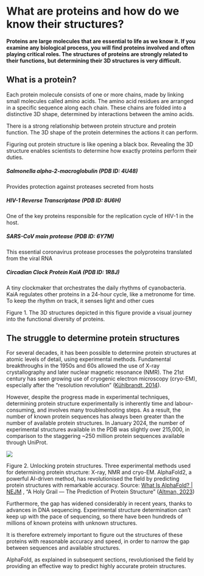 # What are proteins and how do we know their structures?

**Proteins are large molecules that are essential to life as we know it. If you examine any biological process, you will find proteins involved and often playing critical roles. The structures of proteins are strongly related to their functions, but determining their 3D structures is very difficult.**

## **What is a protein?**

Each protein molecule consists of one or more chains, made by linking small molecules called amino acids. The amino acid residues are arranged in a specific sequence along each chain. These chains are folded into a distinctive 3D shape, determined by interactions between the amino acids.

There is a strong relationship between protein structure and protein function. The 3D shape of the protein determines the actions it can perform.

Figuring out protein structure is like opening a black box. Revealing the 3D structure enables scientists to determine how exactly proteins perform their duties.












##### Salmonella alpha-2-macroglobulin (PDB ID: 4U48)

Provides protection against proteases secreted from hosts

##### HIV-1 Reverse Transcriptase (PDB ID: 8U6H)

One of the key proteins responsible for the replication cycle of HIV-1 in the host.

##### SARS-CoV main protease (PDB ID: 6Y7M)

This essential coronavirus protease processes the polyproteins translated from the viral RNA

##### Circadian Clock Protein KaiA (PDB ID: 1R8J)

A tiny clockmaker that orchestrates the daily rhythms of cyanobacteria. KaiA regulates other proteins in a 24-hour cycle, like a metronome for time. To keep the rhythm on track, it senses light and other cues

Figure 1. The 3D structures depicted in this figure provide a visual journey into the functional diversity of proteins.

## **The struggle to determine protein structures**

For several decades, it has been possible to determine protein structures at atomic levels of detail, using experimental methods. Fundamental breakthroughs in the 1950s and 60s allowed the use of X-ray crystallography and later nuclear magnetic resonance (NMR). The 21st century has seen growing use of cryogenic electron microscopy (cryo-EM), especially after the “resolution revolution” ([Kühlbrandt, 2014](https://doi.org/10.1126/science.1251652)).

However, despite the progress made in experimental techniques, determining protein structure experimentally is inherently time and labour-consuming, and involves many troubleshooting steps. As a result, the number of known protein sequences has always been greater than the number of available protein structures. In January 2024, the number of experimental structures available in the PDB was slightly over 215,000, in comparison to the staggering ~250 million protein sequences available through UniProt.

![](https://ftp.ebi.ac.uk/pub/training/2024/On-demand/Proteins.gif)


Figure 2. Unlocking protein structures. Three experimental methods used
for determining protein structure: X-ray, NMR and cryo-EM. AlphaFold2, a powerful AI-driven method, has
revolutionised the field by predicting protein structures with remarkable accuracy. Source: [What Is AlphaFold? | NEJM](https://youtu.be/7q8Uw3rmXyE) , “A Holy Grail — The Prediction of Protein Structure” ([Altman, 2023](https://doi.org/10.1056/nejmcibr2307735))

Furthermore, the gap has widened considerably in recent years, thanks to advances in DNA sequencing. Experimental structure determination can’t keep up with the pace of sequencing, so there have been hundreds of millions of known proteins with unknown structures.

It is therefore extremely important to figure out the structures of these proteins with reasonable accuracy and speed, in order to narrow the gap between sequences and available structures.

AlphaFold, as explained in subsequent sections, revolutionised the field by providing an effective way to predict highly accurate protein structures.